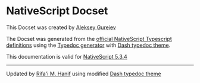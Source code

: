 NativeScript Docset
=======================

This Docset was created by [Aleksey Gureiev](https://github.com/alg)

The Docset was generated from the [official NativeScript Typescript
definitions](https://github.com/NativeScript/NativeScript/) using the
[Typedoc generator](http://typedoc.io/) with [Dash typedoc
theme](https://github.com/alg/typedoc-dash-theme).

This documentation is valid for [NativeScript 5.3.4](https://www.nativescript.org/)

---

Updated by [Rifa'i M. Hanif](https://github.com/hanreev) using modified [Dash typedoc
theme](https://github.com/hanreev/typedoc-dash-theme)
